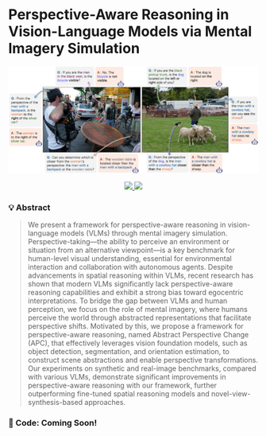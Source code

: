 # Perspective-Aware Reasoning in Vision-Language Models via Mental Imagery Simulation

<!-- Title image -->
<p align="center">
  <img src="./asset/teaser_apc.jpg" width="800"/>
</p>

<!-- Badges -->
<p align="center">
  <a href="XXX">
    <img src="https://img.shields.io/badge/arXiv-2503.19385-b31b1b.svg" />
  </a>
  <a href="https://apc-vlm.github.io/">
    <img src="https://img.shields.io/badge/Website-apc_vlm.github.io-blue.svg" />
  </a>
</p>

### 💡 Abstract

> We present a framework for perspective-aware reasoning in vision-language models (VLMs) through mental imagery simulation. Perspective-taking&mdash;the ability to perceive an environment or situation from an alternative viewpoint&mdash;is a key benchmark for human-level visual understanding, essential for environmental interaction and collaboration with autonomous agents. Despite advancements in spatial reasoning within VLMs, recent research has shown that modern VLMs significantly lack perspective-aware reasoning capabilities and exhibit a strong bias toward egocentric interpretations. To bridge the gap between VLMs and human perception, we focus on the role of mental imagery, where humans perceive the world through abstracted representations that facilitate perspective shifts. Motivated by this, we propose a framework for perspective-aware reasoning, named Abstract Perspective Change (APC), that effectively leverages vision foundation models, such as object detection, segmentation, and orientation estimation, to construct scene abstractions and enable perspective transformations. Our experiments on synthetic and real-image benchmarks, compared with various VLMs, demonstrate significant improvements in perspective-aware reasoning with our framework, further outperforming fine-tuned spatial reasoning models and novel-view-synthesis-based approaches.

### 🚀 Code: Coming Soon!